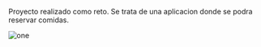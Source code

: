 Proyecto realizado como reto.
Se trata de una aplicacion donde se podra reservar comidas.

![one](https://user-images.githubusercontent.com/35741206/131607000-da7908eb-9473-42de-b6b9-f2e404245e27.jpeg)
